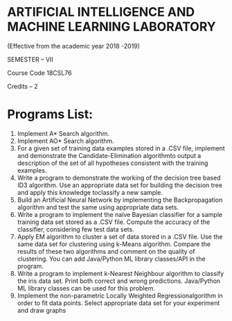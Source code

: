 # ARTIFICIAL INTELLIGENCE AND MACHINE LEARNING LABORATORY 

(Effective from the academic year 2018 -2019)
 
SEMESTER – VII

Course Code 18CSL76 

Credits – 2 


# Programs List: 

1. Implement A* Search algorithm. 
2. Implement AO* Search algorithm. 
3. For a given set of training data examples stored in a .CSV file, implement and demonstrate the 
Candidate-Elimination algorithmto output a description of the set of all hypotheses consistent 
with the training examples. 
4. Write a program to demonstrate the working of the decision tree based ID3 algorithm. Use an 
appropriate data set for building the decision tree and apply this knowledge toclassify a new 
sample. 
5. Build an Artificial Neural Network by implementing the Backpropagation algorithm and test the 
same using appropriate data sets. 
6. Write a program to implement the naïve Bayesian classifier for a sample training data set stored 
as a .CSV file. Compute the accuracy of the classifier, considering few test data sets. 
7. Apply EM algorithm to cluster a set of data stored in a .CSV file. Use the same data set for 
clustering using k-Means algorithm. Compare the results of these two algorithms and comment 
on the quality of clustering. You can add Java/Python ML library classes/API in the program. 
8. Write a program to implement k-Nearest Neighbour algorithm to classify the iris data set. Print 
both correct and wrong predictions. Java/Python ML library classes can be used for this problem. 
9. Implement the non-parametric Locally Weighted Regressionalgorithm in order to fit data points. 
Select appropriate data set for your experiment and draw graphs 
